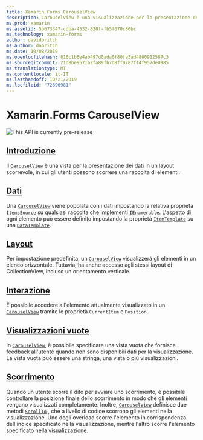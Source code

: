 ```yaml
---
title: Xamarin.Forms CarouselView
description: CarouselView è una visualizzazione per la presentazione dei dati in un layout scorrevole, in cui gli utenti possono scorrere rapidamente una raccolta di elementi.
ms.prod: xamarin
ms.assetid: 5b673347-cdba-4532-820f-fb5f070c86bc
ms.technology: xamarin-forms
author: davidbritch
ms.author: dabritch
ms.date: 10/08/2019
ms.openlocfilehash: 816c1b6e4ab497d0ada0f80fa3ad4800912587c3
ms.sourcegitcommit: 21d8be9571a2fa89fb7d8ff0787ff4f957de0985
ms.translationtype: MT
ms.contentlocale: it-IT
ms.lasthandoff: 10/21/2019
ms.locfileid: "72696981"
---
```

# <a name="xamarinforms-carouselview"></a>Xamarin.Forms CarouselView

![](~/media/shared/preview.png "This API is currently pre-release")

## <a name="introductionintroductionmd"></a>[Introduzione](introduction.md)

Il [`CarouselView`](xref:Xamarin.Forms.CarouselView) è una vista per la presentazione dei dati in un layout scorrevole, in cui gli utenti possono scorrere una raccolta di elementi.

## <a name="datapopulate-datamd"></a>[Dati](populate-data.md)

Una [`CarouselView`](xref:Xamarin.Forms.CarouselView) viene popolata con i dati impostando la relativa proprietà [`ItemsSource`](xref:Xamarin.Forms.ItemsView.ItemsSource) su qualsiasi raccolta che implementi `IEnumerable`. L'aspetto di ogni elemento può essere definito impostando la proprietà [`ItemTemplate`](xref:Xamarin.Forms.ItemsView.ItemTemplate) su una [`DataTemplate`](xref:Xamarin.Forms.DataTemplate).

## <a name="layoutlayoutmd"></a>[Layout](layout.md)

Per impostazione predefinita, un [`CarouselView`](xref:Xamarin.Forms.CarouselView) visualizzerà gli elementi in un elenco orizzontale. Tuttavia, ha anche accesso agli stessi layout di CollectionView, incluso un orientamento verticale.

## <a name="interactioninteractionmd"></a>[Interazione](interaction.md)

È possibile accedere all'elemento attualmente visualizzato in un [`CarouselView`](xref:Xamarin.Forms.CarouselView) tramite le proprietà `CurrentItem` e `Position`.

## <a name="empty-viewsemptyviewmd"></a>[Visualizzazioni vuote](emptyview.md)

In [`CarouselView`](xref:Xamarin.Forms.CarouselView), è possibile specificare una vista vuota che fornisce feedback all'utente quando non sono disponibili dati per la visualizzazione. La vista vuota può essere una stringa, una vista o più visualizzazioni.

## <a name="scrollingscrollingmd"></a>[Scorrimento](scrolling.md)

Quando un utente scorre il dito per avviare uno scorrimento, è possibile controllare la posizione finale dello scorrimento in modo che gli elementi vengano visualizzati completamente. Inoltre, [`CarouselView`](xref:Xamarin.Forms.CarouselView) definisce due metodi [`ScrollTo`](xref:Xamarin.Forms.ItemsView.ScrollTo*) , che a livello di codice scorrono gli elementi nella visualizzazione. Uno degli overload scorre l'elemento in corrispondenza dell'indice specificato nella visualizzazione, mentre l'altro scorre l'elemento specificato nella visualizzazione.
